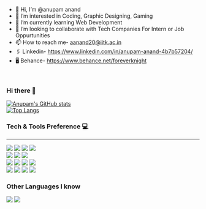 - 👋 Hi, I’m @anupam anand
- 👀 I’m interested in Coding, Graphic Designing, Gaming
- 🌱 I’m currently learning Web Development
- 💞️ I’m looking to collaborate with Tech Companies For Intern or Job Oppurtunities
- 📫 How to reach me- aanand20@iitk.ac.in
- 🖇️ Linkedin- https://www.linkedin.com/in/anupam-anand-4b7b57204/
- 🖥️ Behance- https://www.behance.net/foreverknight
<!--
![visitors](https://visitor-badge.glitch.me/badge?page_id=${anupam01102002}.${your.repo.id}) -->
<br>

### Hi there 👋

[![Anupam's GitHub stats](https://github-readme-stats.vercel.app/api?username=anupam01102002)](https://github.com/anupam01102002/github-readme-stats)
<br>
[![Top Langs](https://github-readme-stats.vercel.app/api/top-langs/?username=anupam01102002&layout=compact)](https://github.com/anupam01102002/github-readme-stats)

### Tech & Tools Preference 💻

---
<img src = "https://img.shields.io/badge/-HTML5-E34F26?style=flat&logo=html5&logoColor=white"> <img src = "https://img.shields.io/badge/-CSS3-1572B6?style=flat&logo=css3&logoColor=white">
<img src="https://img.shields.io/badge/-Bootstrap-563D7C?style=flat&logo=bootstrap&logoColor=white">
<img src="https://img.shields.io/badge/-JavaScript-eed718?style=flat&logo=javascript&logoColor=ffffff">
<br>
<img src="https://img.shields.io/badge/-React-000000?style=flat&logo=react&logoColor=00c8ff">
<img src="https://img.shields.io/badge/-MongoDB-4DB33D?style=flat&logo=mongodb&logoColor=FFFFFF">
<img src="https://img.shields.io/badge/-MySQL-F29111?style=flat&logo=mysql&logoColor=FFFFFF">
<br>
<img src="https://img.shields.io/badge/-ExpressJs-787878?style=flat">
<img src="https://img.shields.io/badge/-NodeJs-3C873A?style=flat&logo=Node.js&logoColor=white">
<img src="http://img.shields.io/badge/-Google%20Cloud%20Platform-4285F4?style=flat&logo=google%20cloud&logoColor=white">
<img src="https://img.shields.io/badge/-Progressive Web Apps-5A0FC8?style=flat">
<br>
<img src="http://img.shields.io/badge/-Git-F1502F?style=flat&logo=git&logoColor=FFFFFF">
<img src="http://img.shields.io/badge/-Github-000000?style=flat&logo=github&logoColor=FFFFFF">
<img src="http://img.shields.io/badge/-VS%20Code-007ACC?style=flat&logo=visual%20studio%20code&logoColor=white">
<img src="https://img.shields.io/badge/-Firebase-FFA611?style=flat&logo=firebase&logoColor=FFFFFF">
<!-- <img src="http://img.shields.io/badge/-Heroku-430098?style=flat&logo=heroku&logoColor=white"> -->
<!-- <img src="http://img.shields.io/badge/-Vercel-black?style=flat&logo=vercel&logoColor=white"> -->
<!-- <img src="https://img.shields.io/badge/-Sass-cc6699?style=flat&logo=sass&logoColor=ffffff"> -->
<!-- <img src="https://img.shields.io/badge/-GraphQL-e535ab?style=flat&logo=graphql&logoColor=FFFFFF"> -->
<!-- <img src="https://img.shields.io/badge/-NextJs-fff?style=flat&logo=next.js&logoColor=000"> -->
<!-- <img src="https://img.shields.io/badge/-Typescript-3178C6?style=flat&logo=typescript&logoColor=ffffff"> -->

### Other Languages I know
<!--<img src="http://img.shields.io/badge/-Php-F89820?style=flat&logo=php&logoColor=white"> -->
<img src="https://img.shields.io/badge/-C%20&%20C++-659ad2?style=flat&logo=c%2B%2B&logoColor=ffffff"> 
<img src="https://img.shields.io/badge/-Python-black?style=flat&logo=python&logoColor=white">
                                         <!******!>


<!---
anupam01102002/anupam01102002 is a ✨ special ✨ repository because its `README.md` (this file) appears on your GitHub profile.
You can click the Preview link to take a look at your changes.
--->
